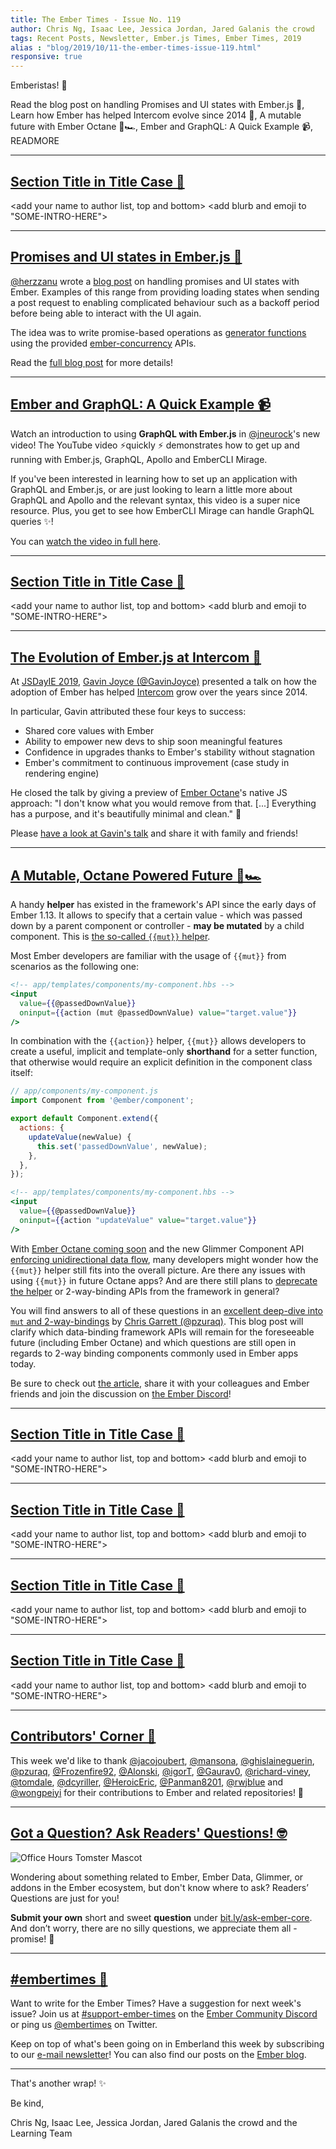 ```yaml
---
title: The Ember Times - Issue No. 119
author: Chris Ng, Isaac Lee, Jessica Jordan, Jared Galanis the crowd
tags: Recent Posts, Newsletter, Ember.js Times, Ember Times, 2019
alias : "blog/2019/10/11-the-ember-times-issue-119.html"
responsive: true
---
```


<SAYING-HELLO-IN-YOUR-FAVORITE-LANGUAGE> Emberistas! 🐹

<SOME-INTRO-HERE-TO-KEEP-THEM-SUBSCRIBERS-READING>
Read the blog post on handling Promises and UI states with Ember.js 🔄,
Learn how Ember has helped Intercom evolve since 2014 📖,
A mutable future with Ember Octane 🐹🏎,
Ember and GraphQL: A Quick Example 📹,
READMORE

---

## [Section Title in Title Case 🐹](#section-url)

<change section title emoji>
<consider adding some bold to your paragraph>

<add your name to author list, top and bottom>
<add blurb and emoji to "SOME-INTRO-HERE">

---

## [Promises and UI states in Ember.js 🔄](https://embersteps.com/promises-and-ui-states-in-ember-js/)

[@herzzanu](https://github.com/herzzanu) wrote a [blog post](https://embersteps.com/promises-and-ui-states-in-ember-js/) on handling promises and UI states with Ember. Examples of this range from providing loading states when sending a post request to enabling complicated behaviour such as a backoff period before being able to interact with the UI again.

The idea was to write promise-based operations as [generator functions](https://developer.mozilla.org/en-US/docs/Web/JavaScript/Reference/Statements/function*) using the provided [ember-concurrency](http://ember-concurrency.com) APIs.

Read the [full blog post](https://embersteps.com/promises-and-ui-states-in-ember-js/) for more details!

---

## [Ember and GraphQL: A Quick Example 📹](https://www.youtube.com/watch?v=YxRvXgDIHW8)

Watch an introduction to using **GraphQL with Ember.js** in [@jneurock](https://github.com/jneurock)'s new video! The YouTube video ⚡️quickly ⚡️ demonstrates how to get up and running with Ember.js, GraphQL, Apollo and EmberCLI Mirage.

<!--alex ignore retext-equality-->
If you've been interested in learning how to set up an application with GraphQL and Ember.js, or are just looking to learn a little more about GraphQL and Apollo and the relevant syntax, this video is a super nice resource. Plus, you get to see how EmberCLI Mirage can handle GraphQL queries ✨!
<!--alex enable retext-equality-->

You can [watch the video in full here](https://www.youtube.com/watch?v=YxRvXgDIHW8).

---

## [Section Title in Title Case 🐹](#section-url)

<change section title emoji>
<consider adding some bold to your paragraph>

<add your name to author list, top and bottom>
<add blurb and emoji to "SOME-INTRO-HERE">

---

## [The Evolution of Ember.js at Intercom 📖](https://www.youtube.com/watch?v=NoCxHTxpmSQ)

At [JSDayIE 2019](https://www.jsday.org/), [Gavin Joyce (@GavinJoyce)](https://github.com/GavinJoyce) presented a talk on how the adoption of Ember has helped [Intercom](https://www.intercom.com/) grow over the years since 2014.

In particular, Gavin attributed these four keys to success:

- Shared core values with Ember
- Ability to empower new devs to ship soon meaningful features
- Confidence in upgrades thanks to Ember's stability without stagnation
- Ember's commitment to continuous improvement (case study in rendering engine)

He closed the talk by giving a preview of [Ember Octane](https://emberjs.com/editions/octane)'s native JS approach: "I don't know what you would remove from that. [...] Everything has a purpose, and it's beautifully minimal and clean." 💙

Please [have a look at Gavin's talk](https://www.youtube.com/watch?v=NoCxHTxpmSQ) and share it with family and friends!

---

## [A Mutable, Octane Powered Future 🐹🏎](https://www.pzuraq.com/on-mut-and-2-way-binding/)

A handy **helper** has existed in the framework's API since the early days of Ember 1.13. It allows to specify that a certain value - which was passed down by a parent component or controller - **may be mutated** by a child component. This is [the so-called `{{mut}}` helper](https://api.emberjs.com/ember/release/classes/Ember.Templates.helpers/methods/mut?anchor=mut).

Most Ember developers are familiar with the usage of `{{mut}}` from scenarios as the following one:

```handlebars
<!-- app/templates/components/my-component.hbs -->
<input
  value={{@passedDownValue}}
  oninput={{action (mut @passedDownValue) value="target.value"}}
/>
```

In combination with the `{{action}}` helper, `{{mut}}` allows developers to create a useful, implicit and template-only **shorthand** for a setter function, that otherwise would require an explicit definition in the component class itself:


```js
// app/components/my-component.js
import Component from '@ember/component';

export default Component.extend({
  actions: {
    updateValue(newValue) {
      this.set('passedDownValue', newValue);
    },
  },
});
```

```handlebars
<!-- app/templates/components/my-component.hbs -->
<input
  value={{@passedDownValue}}
  oninput={{action "updateValue" value="target.value"}}
/>
```

With [Ember Octane coming soon](https://blog.emberjs.com/2019/08/15/octane-release-plan.html) and the new Glimmer Component API [enforcing unidirectional data flow](https://blog.emberjs.com/2019/03/14/coming-soon-in-ember-octane-part-5.html), many developers might wonder how the `{{mut}}` helper still fits into the overall picture. Are there any issues with using `{{mut}}` in future Octane apps? And are there still plans to [deprecate the helper](https://github.com/emberjs/rfcs/issues/538) or 2-way-binding APIs from the framework in general?

<!--alex ignore remain-->
You will find answers to all of these questions in an [excellent deep-dive into `mut` and 2-way-bindings](https://www.pzuraq.com/on-mut-and-2-way-binding/) by [Chris Garrett (@pzuraq)](https://github.com/pzuraq). This blog post will clarify which data-binding framework APIs will remain for the foreseeable future (including Ember Octane) and which questions are still open in regards to 2-way binding components commonly used in Ember apps today.

Be sure to check out [the article](https://www.pzuraq.com/on-mut-and-2-way-binding/), share it with your colleagues and Ember friends and join the discussion on [the Ember Discord](https://discordapp.com/invite/zT3asNS)!

---

## [Section Title in Title Case 🐹](#section-url)

<change section title emoji>
<consider adding some bold to your paragraph>

<add your name to author list, top and bottom>
<add blurb and emoji to "SOME-INTRO-HERE">

---

## [Section Title in Title Case 🐹](#section-url)

<change section title emoji>
<consider adding some bold to your paragraph>

<add your name to author list, top and bottom>
<add blurb and emoji to "SOME-INTRO-HERE">

---

## [Section Title in Title Case 🐹](#section-url)

<change section title emoji>
<consider adding some bold to your paragraph>

<add your name to author list, top and bottom>
<add blurb and emoji to "SOME-INTRO-HERE">

---

## [Section Title in Title Case 🐹](#section-url)

<change section title emoji>
<consider adding some bold to your paragraph>

<add your name to author list, top and bottom>
<add blurb and emoji to "SOME-INTRO-HERE">

---

## [Contributors' Corner 👏](https://guides.emberjs.com/release/contributing/repositories/)

<p>This week we'd like to thank <a href="https://github.com/jacojoubert" target="gh-user">@jacojoubert</a>, <a href="https://github.com/mansona" target="gh-user">@mansona</a>, <a href="https://github.com/ghislaineguerin" target="gh-user">@ghislaineguerin</a>, <a href="https://github.com/pzuraq" target="gh-user">@pzuraq</a>, <a href="https://github.com/Frozenfire92" target="gh-user">@Frozenfire92</a>, <a href="https://github.com/Alonski" target="gh-user">@Alonski</a>, <a href="https://github.com/igorT" target="gh-user">@igorT</a>, <a href="https://github.com/Gaurav0" target="gh-user">@Gaurav0</a>, <a href="https://github.com/richard-viney" target="gh-user">@richard-viney</a>, <a href="https://github.com/tomdale" target="gh-user">@tomdale</a>, <a href="https://github.com/dcyriller" target="gh-user">@dcyriller</a>, <a href="https://github.com/HeroicEric" target="gh-user">@HeroicEric</a>, <a href="https://github.com/Panman8201" target="gh-user">@Panman8201</a>, <a href="https://github.com/rwjblue" target="gh-user">@rwjblue</a> and <a href="https://github.com/wongpeiyi" target="gh-user">@wongpeiyi</a>  for their contributions to Ember and related repositories! 💖</p>

---

## [Got a Question? Ask Readers' Questions! 🤓](https://docs.google.com/forms/d/e/1FAIpQLScqu7Lw_9cIkRtAiXKitgkAo4xX_pV1pdCfMJgIr6Py1V-9Og/viewform)

<div class="blog-row">
  <img class="float-right small transparent padded" alt="Office Hours Tomster Mascot" title="Readers' Questions" src="/images/tomsters/officehours.png" />

  <p>Wondering about something related to Ember, Ember Data, Glimmer, or addons in the Ember ecosystem, but don't know where to ask? Readers’ Questions are just for you!</p>

  <p><strong>Submit your own</strong> short and sweet <strong>question</strong> under <a href="https://bit.ly/ask-ember-core" target="rq">bit.ly/ask-ember-core</a>. And don’t worry, there are no silly questions, we appreciate them all - promise! 🤞</p>
</div>

---

## [#embertimes 📰](https://blog.emberjs.com/tags/newsletter.html)

Want to write for the Ember Times? Have a suggestion for next week's issue? Join us at [#support-ember-times](https://discordapp.com/channels/480462759797063690/485450546887786506) on the [Ember Community Discord](https://discordapp.com/invite/zT3asNS) or ping us [@embertimes](https://twitter.com/embertimes) on Twitter.

Keep on top of what's been going on in Emberland this week by subscribing to our [e-mail newsletter](https://the-emberjs-times.ongoodbits.com/)! You can also find our posts on the [Ember blog](https://emberjs.com/blog/tags/newsletter.html).

---

That's another wrap! ✨

Be kind,

Chris Ng, Isaac Lee, Jessica Jordan, Jared Galanis the crowd and the Learning Team

